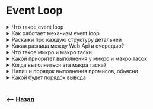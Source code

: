 # Event Loop

<details>
<summary> Что такое event loop</summary>

![illustration](https://raw.githubusercontent.com/webster6667/documentation/master/documentation-data/illustrations/dd-up.svg)

👆🏽 Отдельный от `JS` механизм позволящий не блокировать поток при вызове ассинхронных задач

![illustration](https://raw.githubusercontent.com/webster6667/documentation/master/documentation-data/illustrations/dd-down.svg)

</details>

<details>
<summary> Как работает механизм event loop </summary>

![illustration](https://raw.githubusercontent.com/webster6667/documentation/master/documentation-data/illustrations/dd-up.svg)

Для того что бы не блокировать основной поток асинхронными задачами и слушателями `event loop` распределяет код на три группу 

🎯 `Callstack`  
🎯 `WebApi`  
🎯 `Очередь`  

&emsp;&emsp; 🔹 Синхронные задачи сразу же выполняються в колстеке             
&emsp;&emsp; 🔹 Ассинхронные задачи и колбеки отправляються в `очередь` или в `webApi`      
&emsp;&emsp; 🔹 После выполнения всех синхронных задач в `колстеке`, запускаються команды из очереди    
&emsp;&emsp; 🔹 Сначала запускаються микро таски( промисы или явно заднанные очереди ), после запускаються макро таски (все что прилетает из `web api`)  

![illustration](https://raw.githubusercontent.com/webster6667/documentation/master/documentation-data/illustrations/dd-down.svg)

</details>

<details>
<summary> Раскажи про каждую структуру детальней</summary>

![illustration](https://raw.githubusercontent.com/webster6667/documentation/master/documentation-data/illustrations/dd-up.svg)

🔹 `Callstack`    
&emsp;&emsp; 👆 Очередь реализован на структуре данных `стек`, т.е последний вошел, первый вышел, работает следующим образом

&emsp;&emsp;&emsp;&emsp; 🎯 Движок бежит по строкам кода, поочередно закидывая команды в колстек         
&emsp;&emsp;&emsp;&emsp; 🎯 Если команда синхронная, движок не переходит к следующей команде, пока не выполниться синхронная задача со всей ее вложенностью  
&emsp;&emsp;&emsp;&emsp; 🎯 Если команда ассинхронная или являеться слушателем, она попадает в стек, после чего будет отправленна в `WebApi` или же в `Очередь задач`

<br>

🔹 `WebApi`  
&emsp;&emsp; 🎯 Очередь задачь, в которую попадают браузерные колбеки, (Таймауты, Listeners, Observers)      
&emsp;&emsp; 🎯 Работает на принципах структуры данных очередь(первый вошел первый вышел)  
&emsp;&emsp; 🎯 После срабатывание тригера, отправляеться в следующую структу данных `Очередь`  

<br>

🔹 `Очередь`  
&emsp;&emsp; 👆 Работает так же на принципах структуры данных очереди, но разделяет свои задачи на два типа    
&emsp;&emsp;&emsp;&emsp; 🎯 Микро таски (маленькая)    
&emsp;&emsp;&emsp;&emsp;&emsp;&emsp; 👆 Это промисы и очереди     

&emsp;&emsp;&emsp;&emsp; 🎯 Макро таски (очень маленькая)   
&emsp;&emsp;&emsp;&emsp;&emsp;&emsp; 👆 Это таймауты, листенеры и обсерверы

&emsp;&emsp; ❗ Порядок выполнения  
&emsp;&emsp;&emsp;&emsp; 🎯 1.Все микротаски    
&emsp;&emsp;&emsp;&emsp; 🎯 2.Одна макро таска  

🛑 Если Макро таска порождает микро таску, `eventLoop` сначала выполненнит новую `микро таску`, а только после приступит к следующей `макро таске`  

🛑 Если микротаска бесконечно зацикленна, то идущая за ней макро таска, никогда не выполниться  



![illustration](https://raw.githubusercontent.com/webster6667/documentation/master/documentation-data/illustrations/dd-down.svg)

</details>

<details>
<summary> Какая разница между Web Api и очередью?</summary>

![illustration](https://raw.githubusercontent.com/webster6667/documentation/master/documentation-data/illustrations/dd-up.svg)

в `WebApi`, попадают только браузерные команды. Очередь распределяет порядок выполнения команд из `WebApi`, микро и макро тасками, отдавая приоритет микро таскам  

![illustration](https://raw.githubusercontent.com/webster6667/documentation/master/documentation-data/illustrations/dd-down.svg)

</details>

<details>
<summary> Что такое микро и макро таски </summary>

![illustration](https://raw.githubusercontent.com/webster6667/documentation/master/documentation-data/illustrations/dd-up.svg)

🔹 `Микротаски`  
&emsp;&emsp; 👆 Промисы и явно заданная очередь   
  
🔹 `Макротаски`  
&emsp;&emsp; 👆 Браузерные операции (таймауты, листенеры, обсерверы)
    

![illustration](https://raw.githubusercontent.com/webster6667/documentation/master/documentation-data/illustrations/dd-down.svg)

</details>

<details>
<summary> Какой приоритет выполнения у микро и макро тасок</summary>

![illustration](https://raw.githubusercontent.com/webster6667/documentation/master/documentation-data/illustrations/dd-up.svg)

❗ Порядок выполнения    
&emsp;&emsp; 🎯 1.Все микротаски      
&emsp;&emsp; 🎯 2.Одна макро таска  

![illustration](https://raw.githubusercontent.com/webster6667/documentation/master/documentation-data/illustrations/dd-down.svg)

</details>

<details>
<summary> Когда выполниться эта макра таска?</summary>

![illustration](https://raw.githubusercontent.com/webster6667/documentation/master/documentation-data/illustrations/dd-up.svg)

```javascript

const createPromise = () => Promise.resolve().then(data => {
    console.log('micro task')
    createPromise()
});
createPromise();

setTimeout(() => {
    console.log('macro task')
}, 0)
```

<details>
<summary> ✅ Ответ</summary>

---

Никогда, так как сначала должны выполниться миро таски. В данном случаи они зацикленны и будут выполняться бесконечно

---

</details>

<details>
<summary> ✅ А если таймаут вызвать над промисом?</summary>

---

Не играет роли, так как сначала ассинхронные команды будут заброшены в очереди, а после выполняться в порядке:  
&emsp;&emsp; 🎯 1.Все микротаски      
&emsp;&emsp; 🎯 2.Одна макро таска

---

</details>

![illustration](https://raw.githubusercontent.com/webster6667/documentation/master/documentation-data/illustrations/dd-down.svg)

</details>

<details>
<summary> Напиши порядок выполнения промисов, обьясни</summary>

![illustration](https://raw.githubusercontent.com/webster6667/documentation/master/documentation-data/illustrations/dd-up.svg)

```javascript
let i = 0

const int = setInterval(() => {
    console.log(`interval ${i}`)
    
    if (i === 3) {
        Promise.resolve().then(() => {
            console.log('my promise')
        })
    }
    
    if (i === 5) {
        clearInterval(int)
    }
    
    i++
}, 0)
```

<details>
<summary> ✅ Ответ</summary>

---

```
interval 0
interval 1
interval 2
interval 3
my promise
interval 4
interval 5
```

👆 Если макро таска порождает микротаску, сначала выполниться микро таска, после продолжиться цикл макротасок  

---

</details>

![illustration](https://raw.githubusercontent.com/webster6667/documentation/master/documentation-data/illustrations/dd-down.svg)

</details>

<details>
<summary> Какой будет порядок вывода</summary>

![illustration](https://raw.githubusercontent.com/webster6667/documentation/master/documentation-data/illustrations/dd-up.svg)

```javascript
console.log('first');

setTimeout(() => {
   console.log('inside timeout 1')
}, 0)

Promise.resolve().then(() => {
    console.log('second')
})

const a = new Promise((resolve, reject) => resolve(console.log('third')))

a.then(() => {
    console.log('fifth')
})

console.log('fourth')

setTimeout(() => {
    console.log('inside timeout 2')
    
    for(let i = 0; i < Infinity; i++) {
        Promise.resolve().then(() => console.log(`promise item ${i}`))    
    }
    
    setTimeout(() => {
        console.log('last timeout')
    }, 0)
    
}, 0)

```

<details>
<summary> ✅ Ответ</summary>

---

1. first
2. third
> Не смотря на то что `console.log('third')` лежит в промисе, лог резолвиться сразу, без then или await, и такой код будет считаться синхронным


3. fourth
4. second
> Промис и таймаут попадают в одну и ту же очередь, но несмотря на то что таймаут написан раньше, промис отработает первым, так как промис это микро таска


5. fifth
6. inside timeout 1
> Хоть **inside timeout 1** написан первым и таймаут стоит 0,   
Он все равно попадает в webApi, потом в очередь в макротаски, и отработает только после того как будет выпонен весь синхронный код и микро таски

7. inside timeout 2
8. promise item i
9. `last timeout` Никогда не будет вызван
> Последний таймаут никогда не будет вызван, так как выше обьявлен бесконечный вызов микро тасок

---

</details>

![illustration](https://raw.githubusercontent.com/webster6667/documentation/master/documentation-data/illustrations/dd-down.svg)

</details>

<br>

### ⟵ **<a href="../../readme.md">Назад</a>**
